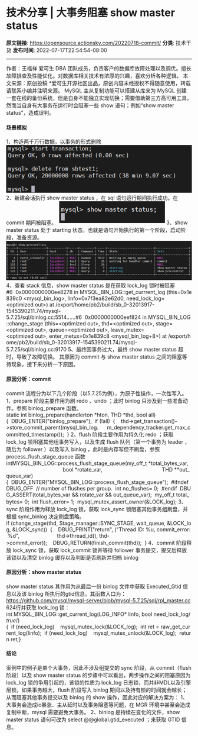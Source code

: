 # 技术分享 | 大事务阻塞 show master status

**原文链接**: https://opensource.actionsky.com/20220718-commit/
**分类**: 技术干货
**发布时间**: 2022-07-17T22:54:54-08:00

---

作者：王福祥
爱可生 DBA 团队成员，负责客户的数据库故障处理以及调优。擅长故障排查及性能优化。对数据库相关技术有浓厚的兴趣，喜欢分析各种逻辑。
本文来源：原创投稿
*爱可生开源社区出品，原创内容未经授权不得随意使用，转载请联系小编并注明来源。
MySQL 主从复制功能可以搭建从库来为 MySQL 创建一套在线的备份系统，但是自身不能独立实现切换；需要借助第三方高可用工具。然而当自身有大事务在运行时会阻塞一些 show 语句；例如“show master status”，造成误判。
#### 场景模拟
1、构造两千万行数据，以事务的形式删除
![](.img/4cecc2ea.png)
2、新建会话执行 show master status ，在 sql 语句运行期间执行成功。在 commit 期间被阻塞。
![](.img/f94d1f51.png)
3、show master status 处于 starting 状态，也就是语句开始执行的第一个阶段，启动阶段，准备资源。
![](.img/ad9567af.png)
4、查看 stack 信息，show master status 是在获取 lock_log 锁时被阻塞
#6  0x0000000000ee8278 in MYSQL_BIN_LOG::get_currrent_log (this=0x1e839c0 <mysql_bin_log>, linfo=0x7f3ea82e62d0, need_lock_log=<optimized out>) at /export/home/pb2/build/sb_0-32013917-1545390211.74/mysql-5.7.25/sql/binlog.cc:5514......#6  0x0000000000eef824 in MYSQL_BIN_LOG::change_stage (this=<optimized out>, thd=<optimized out>, stage=<optimized out>, queue=<optimized out>, leave_mutex=<optimized out>, enter_metux=0x1e839c8 <mysql_bin_log+8>) at /export/home/pb2/build/sb_0-32013917-1545390211.74/mysql-5.7.25/sql/binlog.cc:9170
5、最终因事务过大，最终 show master status 超时，导致了故障切换。
其原因为 commit 与 show master status 之间的阻塞等待现象，接下来分析一下原因。
#### 原因分析：commit
commit 流程分为以下几个阶段（以5.7.25为例），为原子性操作，一次性写入。
1、prepare 阶段主要作用为刷 redo 、undo ；此时 binlog 只涉及到一些准备动作。参照 binlog_prepare 函数。
static int binlog_prepare(handlerton *hton, THD *thd, bool all){  DBUG_ENTER("binlog_prepare");  if (!all)  {    thd->get_transaction()->store_commit_parent(mysql_bin_log.      m_dependency_tracker.get_max_committed_timestamp());  }
2、flush 阶段主要作用为持久化 redo ；获取 lock_log 锁阻塞其他组事务写入，以及生成 flush 队列（第一个事务为 leader ，随后为 follower ）以及写入 binlog ，此时是内存写但不刷盘，参照 process_flush_stage_queue 函数
intMYSQL_BIN_LOG::process_flush_stage_queue(my_off_t *total_bytes_var,                                         bool *rotate_var,                                         THD **out_queue_var){  DBUG_ENTER("MYSQL_BIN_LOG::process_flush_stage_queue");  #ifndef DBUG_OFF  // number of flushes per group.  int no_flushes= 0;  #endif  DBUG_ASSERT(total_bytes_var && rotate_var && out_queue_var);  my_off_t total_bytes= 0;  int flush_error= 1;  mysql_mutex_assert_owner(&LOCK_log);
3、sync 阶段作用为释放 lock_log 锁，获取 lock_sync 锁阻塞其他事务组刷盘，并根据 sync_binlog 决定刷盘策略。
if (change_stage(thd, Stage_manager::SYNC_STAGE, wait_queue, &LOCK_log, &LOCK_sync))  {    DBUG_PRINT("return", ("Thread ID: %u, commit_error: %d",                          thd->thread_id(), thd->commit_error));    DBUG_RETURN(finish_commit(thd));  }
4、commit 阶段释放 lock_sync 锁，获取 lock_commit 锁并等待 follower 事务提交，提交后释放该锁以及清空 binlog 缓存以及判断是否刷新并归档 binlog
#### 原因分析：show master status
show master status 其作用为从最后一份 binlog 文件中获取 Executed_Gtid 信息以及该 binlog 所执行的gtid信息。其函数入口为：https://github.com/mysql/mysql-server/blob/mysql-5.7.25/sql/rpl_master.cc 624行并获取 lock_log 锁：
int MYSQL_BIN_LOG::get_current_log(LOG_INFO* linfo, bool need_lock_log/*true*/){  if (need_lock_log)    mysql_mutex_lock(&LOCK_log);  int ret = raw_get_current_log(linfo);  if (need_lock_log)    mysql_mutex_unlock(&LOCK_log);  return ret;}
#### 结论
案例中的例子是单个大事务，因此不涉及组提交的 sync 阶段，从 commit（flush 阶段）以及 show master status 的步骤中可以看出，两步操作之间的阻塞原因为 lock_log 锁的争用引起的，该锁的性质为 lock_log 日志锁，而并非MDL以及引擎层锁，如果事务越大，flush 阶段写入 binlog 期间以及持有锁的时间就会越长；从而阻塞其他事务提交以及 binlog 的 show 操作，因此对应的解决方案为：
1、大事务会造成io暴涨、主从延时以及事务阻塞等问题，在 MGR 环境中甚至会造成复制中断，mysql 需要避免大事务。
2、binlog 是持续在变化的文件，show master status 语句可改为 select @@global.gtid_executed ；来获取 GTID 信息。